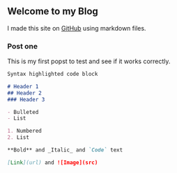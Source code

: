 ## Welcome to my Blog

I made this site on [GitHub](https://github.com/jennybuni/myblog/edit/main/README.md) using markdown files.


### Post one

This is my first popst to test and see if it works correctly.

```markdown
Syntax highlighted code block

# Header 1
## Header 2
### Header 3

- Bulleted
- List

1. Numbered
2. List

**Bold** and _Italic_ and `Code` text

[Link](url) and ![Image](src)
```

